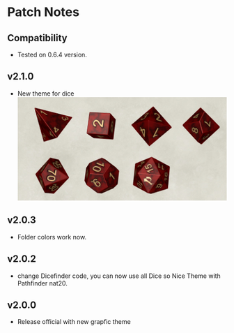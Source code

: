 # Patch Notes

## Compatibility
- Tested on 0.6.4 version.

## v2.1.0
- New theme for dice
![Dicefinder](Dicefinder-v2.png)

## v2.0.3
- Folder colors work now.

## v2.0.2
- change Dicefinder code, you can now use all Dice so Nice Theme with Pathfinder nat20.

## v2.0.0
- Release official with new grapfic theme
